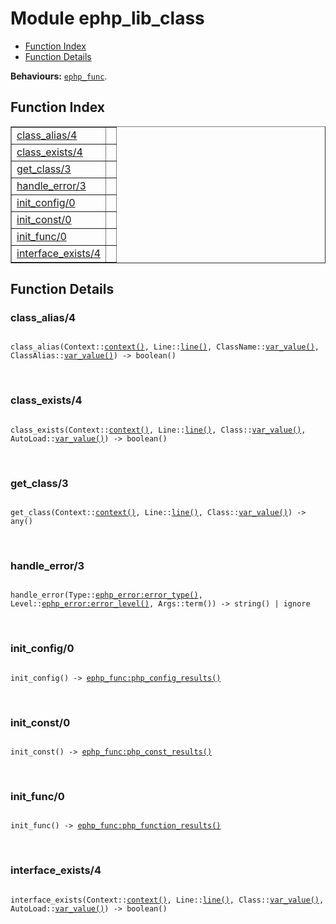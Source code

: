 

# Module ephp_lib_class #
* [Function Index](#index)
* [Function Details](#functions)

__Behaviours:__ [`ephp_func`](ephp_func.md).

<a name="index"></a>

## Function Index ##


<table width="100%" border="1" cellspacing="0" cellpadding="2" summary="function index"><tr><td valign="top"><a href="#class_alias-4">class_alias/4</a></td><td></td></tr><tr><td valign="top"><a href="#class_exists-4">class_exists/4</a></td><td></td></tr><tr><td valign="top"><a href="#get_class-3">get_class/3</a></td><td></td></tr><tr><td valign="top"><a href="#handle_error-3">handle_error/3</a></td><td></td></tr><tr><td valign="top"><a href="#init_config-0">init_config/0</a></td><td></td></tr><tr><td valign="top"><a href="#init_const-0">init_const/0</a></td><td></td></tr><tr><td valign="top"><a href="#init_func-0">init_func/0</a></td><td></td></tr><tr><td valign="top"><a href="#interface_exists-4">interface_exists/4</a></td><td></td></tr></table>


<a name="functions"></a>

## Function Details ##

<a name="class_alias-4"></a>

### class_alias/4 ###

<pre><code>
class_alias(Context::<a href="#type-context">context()</a>, Line::<a href="#type-line">line()</a>, ClassName::<a href="#type-var_value">var_value()</a>, ClassAlias::<a href="#type-var_value">var_value()</a>) -&gt; boolean()
</code></pre>
<br />

<a name="class_exists-4"></a>

### class_exists/4 ###

<pre><code>
class_exists(Context::<a href="#type-context">context()</a>, Line::<a href="#type-line">line()</a>, Class::<a href="#type-var_value">var_value()</a>, AutoLoad::<a href="#type-var_value">var_value()</a>) -&gt; boolean()
</code></pre>
<br />

<a name="get_class-3"></a>

### get_class/3 ###

<pre><code>
get_class(Context::<a href="#type-context">context()</a>, Line::<a href="#type-line">line()</a>, Class::<a href="#type-var_value">var_value()</a>) -&gt; any()
</code></pre>
<br />

<a name="handle_error-3"></a>

### handle_error/3 ###

<pre><code>
handle_error(Type::<a href="ephp_error.md#type-error_type">ephp_error:error_type()</a>, Level::<a href="ephp_error.md#type-error_level">ephp_error:error_level()</a>, Args::term()) -&gt; string() | ignore
</code></pre>
<br />

<a name="init_config-0"></a>

### init_config/0 ###

<pre><code>
init_config() -&gt; <a href="ephp_func.md#type-php_config_results">ephp_func:php_config_results()</a>
</code></pre>
<br />

<a name="init_const-0"></a>

### init_const/0 ###

<pre><code>
init_const() -&gt; <a href="ephp_func.md#type-php_const_results">ephp_func:php_const_results()</a>
</code></pre>
<br />

<a name="init_func-0"></a>

### init_func/0 ###

<pre><code>
init_func() -&gt; <a href="ephp_func.md#type-php_function_results">ephp_func:php_function_results()</a>
</code></pre>
<br />

<a name="interface_exists-4"></a>

### interface_exists/4 ###

<pre><code>
interface_exists(Context::<a href="#type-context">context()</a>, Line::<a href="#type-line">line()</a>, Class::<a href="#type-var_value">var_value()</a>, AutoLoad::<a href="#type-var_value">var_value()</a>) -&gt; boolean()
</code></pre>
<br />


